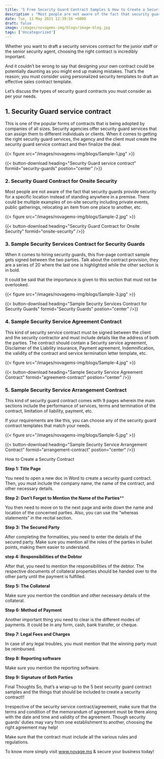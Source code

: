 ```yaml
---
title: '5 Free Security Guard Contract Samples & How to Create a Security Contract – Novagems'
description : "Most people are not aware of the fact that security guards provide security for a specific location instead of standing anywhere in a premise"
date: Tue, 11 May 2021 12:39:56 +0000
draft: false
image: /images/novagems-img/blogs/image-blog.jpg
tags: ['Uncategorized']
---
```


Whether you want to draft a security services contract for the junior staff or the senior security agent, choosing the right contract is incredibly important.
   
And it couldn’t be wrong to say that designing your own contract could be potentially daunting as you might end up making mistakes. That’s the reason; you must consider using personalized security templates to draft an effective sales contract template.
    
Let’s discuss the types of security guard contracts you must consider as per your needs.

## 1. Security Guard service contract  

This is one of the popular forms of contracts that is being adopted by companies of all sizes. Security agencies offer security guard services that can assign them to different individuals or clients. When it comes to getting the right security guard services, the agency and the client must create the security guard service contract and then finalize the deal.

 {{< figure src="/images/novagems-img/blogs/Sample-1.jpg" >}}

 {{< button-download heading="Security Guard service contract" formid="security-guards" postion="center" />}}


### 2. Security Guard Contract for Onsite Security

Most people are not aware of the fact that security guards provide security for a specific location instead of standing anywhere in a premise. There could be multiple examples of on-site security including private events, public gatherings, relocating an item from one place to another, etc.

{{< figure src="/images/novagems-img/blogs/Sample-2.jpg" >}}

 {{< button-download heading="Security Guard Contract for Onsite Security" formid="onsite-security" />}}




### 3. Sample Security Services Contract for Security Guards

When it comes to hiring security guards, this five-page contract sample gets signed between the two parties. Talk about the contract provision, they are a series of 20 where the last one is highlighted while the other section is in bold.

It could be said that the importance is given to this section that must not be overlooked.

{{< figure src="/images/novagems-img/blogs/Sample-3.jpg" >}}

{{< button-download heading="Sample Security Services Contract for Security Guards" formid="Security Guards" postion="center" />}}

### 4. Sample Security Service Agreement Contract

This kind of security service contract must be signed between the client and the security contractor and must include details like the address of both the parties. The contract should contain a Security service agreement, Disclaimer of the Liability insurance, Payment agreement, Indemnification, the validity of the contract and service termination letter template, etc.

{{< figure src="/images/novagems-img/blogs/Sample-4.jpg" >}}

{{< button-download heading="Sample Security Service Agreement Contract" formid="agreement-contract" postion="center" />}}


### 5. Sample Security Service Arrangement Contract

This kind of security guard contract comes with 9 pages wherein the main sections include the performance of services, terms and termination of the contract, limitation of liability, payment, etc.

If your requirements are like this, you can choose any of the security guard contract templates that match your needs.

{{< figure src="/images/novagems-img/blogs/Sample-5.jpg" >}}

{{< button-download heading="Sample Security Service Arrangement Contract" formid="arrangement-contract" postion="center" />}}


How to Create a Security Contract

**Step 1: Title Page**

You need to open a new doc in Word to create a security guard contract. Then, you must include the company name, the name of the contract, and other necessary details.

**Step 2: Don’t Forget to Mention the Name of the Parties****

You then need to move on to the next page and write down the name and location of the concerned parties. Also, you can use the “whereas statements” in the recital section. 

**Step 3: The Secured Party**

After completing the formalities, you need to enter the details of the secured party. Make sure you mention all the roles of the parties in bullet points, making them easier to understand.

**step 4: Responsibilities of the Debtor**

After that, you need to mention the responsibilities of the debtor. The respective documents of collateral properties should be handed over to the other party until the payment is fulfilled.

**Step 5: The Collateral**

Make sure you mention the condition and other necessary details of the collateral.

**Step 6: Method of Payment**

Another important thing you need to clear is the different modes of payments. It could be in any form, cash, bank transfer, or cheque.

**Step 7: Legal Fees and Charges**

In case of any legal troubles, you must mention that the winning party must be reimbursed.

**Step 8: Reporting software**

Make sure you mention the reporting software.

**Step 9: Signature of Both Parties**

Final Thoughts
So, that’s a wrap-up to the 5 best security guard contract samples and the things that should be included to create a security contract!!

Irrespective of the security service contract/agreement, make sure that the terms and condition of the memorandum of agreement must be there along with the date and time and validity of the agreement. Though security guards’ duties may vary from one establishment to another, choosing the right agreement may help!

Make sure that the contract must include all the various rules and regulations.

To know more simply visit www.novage.ms & secure your business today!